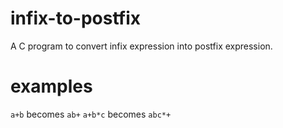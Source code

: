 # infix-to-postfix
A C program to convert infix expression into postfix expression.
# examples
`a+b` becomes `ab+`
`a+b*c` becomes `abc*+`
